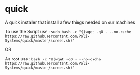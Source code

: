 # quick
A quick installer that install a few things needed on our machines

To use the Script use :
`sudo bash -c "$(wget -qO - --no-cache https://raw.githubusercontent.com/Poli-Systems/quick/master/screen.sh)"`

OR

As root use :
`bash -c "$(wget -qO - --no-cache https://raw.githubusercontent.com/Poli-Systems/quick/master/screen.sh)"`
